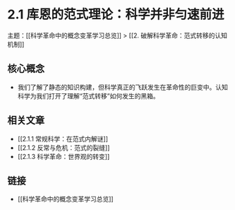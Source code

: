 # 2.1 库恩的范式理论：科学并非匀速前进

主题：[[科学革命中的概念变革学习总览]] > [[2. 破解科学革命：范式转移的认知机制]]

## 核心概念

- 我们了解了静态的知识构建，但科学真正的飞跃发生在革命性的巨变中。认知科学为我们打开了理解“范式转移”如何发生的黑箱。

## 相关文章

- [[2.1.1 常规科学：在范式内解谜]]
- [[2.1.2 反常与危机：范式的裂缝]]
- [[2.1.3 科学革命：世界观的转变]]

## 链接

- [[科学革命中的概念变革学习总览]]
